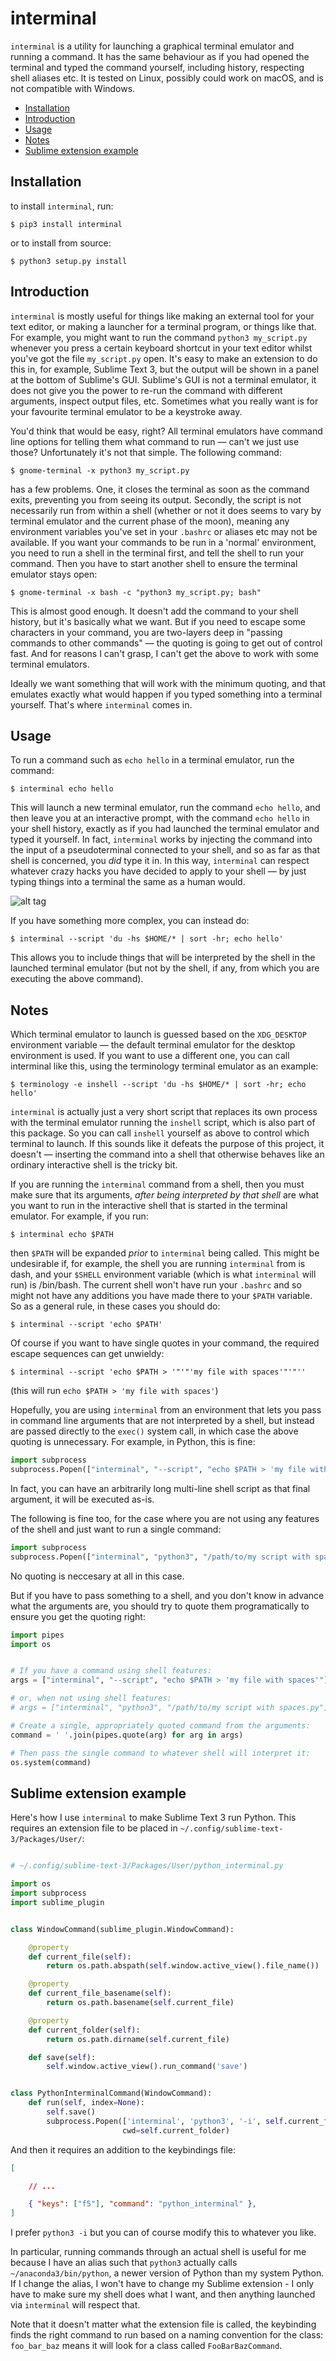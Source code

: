 # interminal

`interminal` is a utility for launching a graphical terminal emulator and
running a command. It has the same behaviour as if you had opened the terminal
and typed the command yourself, including history, respecting shell aliases
etc. It is tested on Linux, possibly could work on macOS, and is not
compatible with Windows.


  * [Installation](#installation)
  * [Introduction](#introduction)
  * [Usage](#usage)
  * [Notes](#notes)
  * [Sublime extension example](#sublime-extension-example)


## Installation

to install `interminal`, run:

```
$ pip3 install interminal
```

or to install from source:

```
$ python3 setup.py install
```

## Introduction

`interminal` is mostly useful for things like making an external tool for your
text editor, or making a launcher for a terminal program, or things like that.
For example, you might want to run the command `python3 my_script.py` whenever
you press a certain keyboard shortcut in your text editor whilst you've got
the file `my_script.py` open. It's easy to make an extension to do this in,
for example, Sublime Text 3, but the output will be shown in a panel at the
bottom of Sublime's GUI. Sublime's GUI is not a terminal emulator, it does not
give you the power to re-run the command with different arguments, inspect
output files, etc. Sometimes what you really want is for your favourite
terminal emulator to be a keystroke away.

You'd think that would be easy, right? All terminal emulators have command
line options for telling them what command to run — can't we just use those?
Unfortunately it's not that simple. The following command:

```
$ gnome-terminal -x python3 my_script.py
```

has a few problems. One, it closes the terminal as soon as the command exits,
preventing you from seeing its output. Secondly, the script is not necessarily
run from within a shell (whether or not it does seems to vary by terminal
emulator and the current phase of the moon), meaning any environment variables
you've set in your `.bashrc` or aliases etc may not be available. If you want
your commands to be run in a 'normal' environment, you need to run a shell in
the terminal first, and tell the shell to run your command. Then you have to
start another shell to ensure the terminal emulator stays open:

```
$ gnome-terminal -x bash -c "python3 my_script.py; bash"
```

This is almost good enough. It doesn't add the command to your shell history,
but it's basically what we want. But if you need to escape some characters in
your command, you are two-layers deep in "passing commands to other commands"
— the quoting is going to get out of control fast. And for reasons I can't
grasp, I can't get the above to work with some terminal emulators.

Ideally we want something that will work with the minimum quoting, and that
emulates exactly what would happen if you typed something into a terminal
yourself. That's where `interminal` comes in.



## Usage

To run a command such as `echo hello` in a terminal emulator, run the command:

```
$ interminal echo hello
```

This will launch a new terminal emulator, run the command `echo hello`, and
then leave you at an interactive prompt, with the command `echo hello` in your
shell history, exactly as if you had launched the terminal emulator and typed
it yourself. In fact, `interminal` works by injecting the command into the
input of a pseudoterminal connected to your shell, and so as far as that shell
is concerned, you *did* type it in. In this way, `interminal` can respect
whatever crazy hacks you have decided to apply to your shell — by just typing
things into a terminal the same as a human would.

![alt tag](screenshot.png)

If you have something more complex, you can instead do:

```
$ interminal --script 'du -hs $HOME/* | sort -hr; echo hello'
```

This allows you to include things that will be interpreted by the shell in the
launched terminal emulator (but not by the shell, if any, from which you are
executing the above command).



## Notes

Which terminal emulator to launch is guessed based on the `XDG_DESKTOP`
environment variable — the default terminal emulator for the desktop
environment is used. If you want to use a different one, you can call
interminal like this, using the terminology terminal emulator as an example:

```
$ terminology -e inshell --script 'du -hs $HOME/* | sort -hr; echo hello'
```

`interminal` is actually just a very short script that replaces its own
process with the terminal emulator running the `inshell` script, which is also
part of this package. So you can call `inshell` yourself as above to control
which terminal to launch. If this sounds like it defeats the purpose of this
project, it doesn't — inserting the command into a shell that otherwise
behaves like an ordinary interactive shell is the tricky bit.


If you are running the `interminal` command from a shell, then you must make
sure that its arguments, *after being interpreted by that shell* are what you
want to run in the interactive shell that is started in the terminal emulator.
For example, if you run:

```
$ interminal echo $PATH
```

then `$PATH` will be expanded *prior* to `interminal` being called. This might
be undesirable if, for example, the shell you are running `interminal` from is
dash, and your `$SHELL` environment variable (which is what `interminal`
will run) is /bin/bash. The current shell won't have run your `.bashrc` and so
might not have any additions you have made there to your `$PATH` variable. So
as a general rule, in these cases you should do:

```
$ interminal --script 'echo $PATH'
```

Of course if you want to have single quotes in your command, the required
escape sequences can get unwieldy:

```
$ interminal --script 'echo $PATH > '"'"'my file with spaces'"'"''
```

(this will run `echo $PATH > 'my file with spaces'`)

Hopefully, you are using `interminal` from an environment that lets you pass
in command line arguments that are not interpreted by a shell, but instead
are passed directly to the `exec()` system call, in which case the above
quoting is unnecessary. For example, in Python, this is fine:

```python
import subprocess
subprocess.Popen(["interminal", "--script", "echo $PATH > 'my file with spaces'"])
```

In fact, you can have an arbitrarily long multi-line shell script as that
final argument, it will be executed as-is.

The following is fine too, for the case where you are not using any features
of the shell and just want to run a single command:

```python
import subprocess
subprocess.Popen(["interminal", "python3", "/path/to/my script with spaces.py"])
```
No quoting is neccesary at all in this case.

But if you have to pass something to a shell, and you don't know in advance
what the arguments are, you should try to quote them programatically to ensure
you get the quoting right:

```python
import pipes
import os


# If you have a command using shell features:
args = ["interminal", "--script", "echo $PATH > 'my file with spaces'"]

# or, when not using shell features:
# args = ["interminal", "python3", "/path/to/my script with spaces.py"]

# Create a single, appropriately quoted command from the arguments:
command = ' '.join(pipes.quote(arg) for arg in args)

# Then pass the single command to whatever shell will interpret it:
os.system(command)
```

## Sublime extension example

Here's how I use `interminal` to make Sublime Text 3 run Python. This requires
an extension file to be placed in `~/.config/sublime-text-3/Packages/User/`:

```python

# ~/.config/sublime-text-3/Packages/User/python_interminal.py

import os
import subprocess
import sublime_plugin


class WindowCommand(sublime_plugin.WindowCommand):

    @property
    def current_file(self):
        return os.path.abspath(self.window.active_view().file_name())

    @property
    def current_file_basename(self):
        return os.path.basename(self.current_file)

    @property
    def current_folder(self):
        return os.path.dirname(self.current_file)

    def save(self):
        self.window.active_view().run_command('save')


class PythonInterminalCommand(WindowCommand):
    def run(self, index=None):
        self.save()
        subprocess.Popen(['interminal', 'python3', '-i', self.current_file_basename],
                         cwd=self.current_folder)

```

And then it requires an addition to the keybindings file:
```json
[

    // ...

    { "keys": ["f5"], "command": "python_interminal" },
]
```

I prefer `python3 -i` but you can of course modify this to whatever you like.

In particular, running commands through an actual shell is useful for me
because I have an alias such that `python3` actually calls
`~/anaconda3/bin/python`, a newer version of Python than my system Python. If
I change the alias, I won't have to change my Sublime extension - I only have
to make sure my shell does what I want, and then anything launched via
`interminal` will respect that.

Note that it doesn't matter what the extension file is called, the keybinding
finds the right command to run based on a naming convention for the class:
`foo_bar_baz` means it will look for a class called `FooBarBazCommand`.
